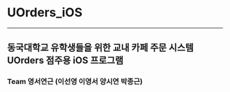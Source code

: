 # UOrders_iOS
-------------------------------------------------------------------------------------------------------------------------------------------------------------------

## 동국대학교 유학생들을 위한 교내 카페 주문 시스템 UOrders 점주용 iOS 프로그램
### Team 영서연근 (이선영 이영서 양시연 박종근)
